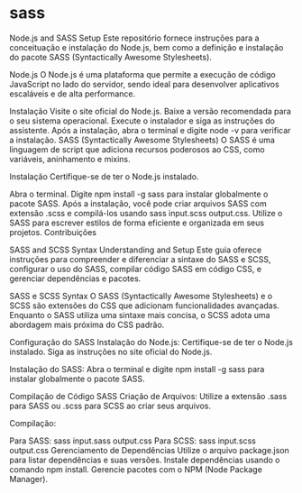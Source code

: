 # sass

Node.js and SASS Setup
Este repositório fornece instruções para a conceituação e instalação do Node.js, bem como a definição e instalação do pacote SASS (Syntactically Awesome Stylesheets).

Node.js
O Node.js é uma plataforma que permite a execução de código JavaScript no lado do servidor, sendo ideal para desenvolver aplicativos escaláveis e de alta performance.

Instalação
Visite o site oficial do Node.js.
Baixe a versão recomendada para o seu sistema operacional.
Execute o instalador e siga as instruções do assistente.
Após a instalação, abra o terminal e digite node -v para verificar a instalação.
SASS (Syntactically Awesome Stylesheets)
O SASS é uma linguagem de script que adiciona recursos poderosos ao CSS, como variáveis, aninhamento e mixins.

Instalação
Certifique-se de ter o Node.js instalado.

Abra o terminal.
Digite npm install -g sass para instalar globalmente o pacote SASS.
Após a instalação, você pode criar arquivos SASS com extensão .scss e compilá-los usando sass input.scss output.css.
Utilize o SASS para escrever estilos de forma eficiente e organizada em seus projetos.
Contribuições

SASS and SCSS Syntax Understanding and Setup
Este guia oferece instruções para compreender e diferenciar a sintaxe do SASS e SCSS, configurar o uso do SASS, compilar código SASS em código CSS, e gerenciar dependências e pacotes.

SASS e SCSS Syntax
O SASS (Syntactically Awesome Stylesheets) e o SCSS são extensões do CSS que adicionam funcionalidades avançadas. Enquanto o SASS utiliza uma sintaxe mais concisa, o SCSS adota uma abordagem mais próxima do CSS padrão.

Configuração do SASS
Instalação do Node.js:
Certifique-se de ter o Node.js instalado. Siga as instruções no site oficial do Node.js.

Instalação do SASS:
Abra o terminal e digite npm install -g sass para instalar globalmente o pacote SASS.

Compilação de Código SASS
Criação de Arquivos:
Utilize a extensão .sass para SASS ou .scss para SCSS ao criar seus arquivos.

Compilação:

Para SASS: sass input.sass output.css
Para SCSS: sass input.scss output.css
Gerenciamento de Dependências
Utilize o arquivo package.json para listar dependências e suas versões.
Instale dependências usando o comando npm install.
Gerencie pacotes com o NPM (Node Package Manager).
